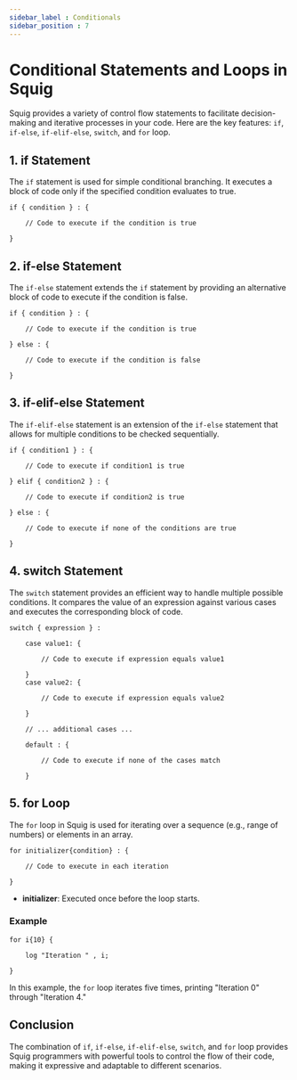```yaml
---
sidebar_label : Conditionals
sidebar_position : 7
---
```


# Conditional Statements and Loops in Squig

Squig provides a variety of control flow statements to facilitate decision-making and iterative processes in your code. Here are the key features: `if`, `if-else`, `if-elif-else`, `switch`, and `for` loop.

## 1. if Statement

The `if` statement is used for simple conditional branching. It executes a block of code only if the specified condition evaluates to true.

```squig
if { condition } : {

    // Code to execute if the condition is true

}
```

## 2. if-else Statement

The `if-else` statement extends the `if` statement by providing an alternative block of code to execute if the condition is false.

```squig
if { condition } : {

    // Code to execute if the condition is true

} else : {

    // Code to execute if the condition is false

}
```

## 3. if-elif-else Statement

The `if-elif-else` statement is an extension of the `if-else` statement that allows for multiple conditions to be checked sequentially.

```squig
if { condition1 } : {

    // Code to execute if condition1 is true

} elif { condition2 } : {

    // Code to execute if condition2 is true

} else : {

    // Code to execute if none of the conditions are true

}
```

## 4. switch Statement

The `switch` statement provides an efficient way to handle multiple possible conditions. It compares the value of an expression against various cases and executes the corresponding block of code.

```squig
switch { expression } : 

    case value1: {

        // Code to execute if expression equals value1

    }
    case value2: {

        // Code to execute if expression equals value2

    }

    // ... additional cases ...

    default : {

        // Code to execute if none of the cases match

    }

```

## 5. for Loop

The `for` loop in Squig is used for iterating over a sequence (e.g., range of numbers) or elements in an array.

```squig
for initializer{condition} : {

    // Code to execute in each iteration

}
```

- **initializer**: Executed once before the loop starts.

### Example

```squig
for i{10} {

    log "Iteration " , i;
    
}
```

In this example, the `for` loop iterates five times, printing "Iteration 0" through "Iteration 4."

## Conclusion

The combination of `if`, `if-else`, `if-elif-else`, `switch`, and `for` loop provides Squig programmers with powerful tools to control the flow of their code, making it expressive and adaptable to different scenarios.
